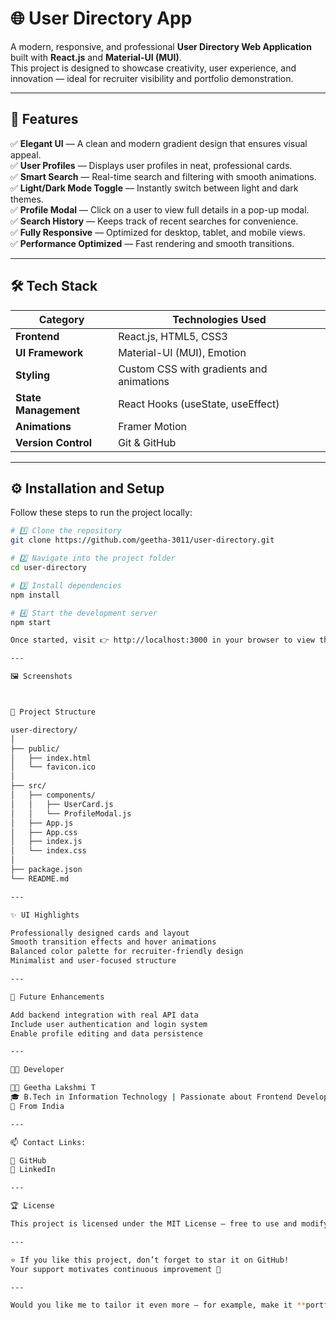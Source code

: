 # 🌐 User Directory App

A modern, responsive, and professional **User Directory Web Application** built with **React.js** and **Material-UI (MUI)**.  
This project is designed to showcase creativity, user experience, and innovation — ideal for recruiter visibility and portfolio demonstration.

---

## 🚀 Features

✅ **Elegant UI** — A clean and modern gradient design that ensures visual appeal.  
✅ **User Profiles** — Displays user profiles in neat, professional cards.  
✅ **Smart Search** — Real-time search and filtering with smooth animations.  
✅ **Light/Dark Mode Toggle** — Instantly switch between light and dark themes.  
✅ **Profile Modal** — Click on a user to view full details in a pop-up modal.  
✅ **Search History** — Keeps track of recent searches for convenience.  
✅ **Fully Responsive** — Optimized for desktop, tablet, and mobile views.  
✅ **Performance Optimized** — Fast rendering and smooth transitions.  

---

## 🛠️ Tech Stack

| Category | Technologies Used |
|-----------|------------------|
| **Frontend** | React.js, HTML5, CSS3 |
| **UI Framework** | Material-UI (MUI), Emotion |
| **Styling** | Custom CSS with gradients and animations |
| **State Management** | React Hooks (useState, useEffect) |
| **Animations** | Framer Motion |
| **Version Control** | Git & GitHub |

---

## ⚙️ Installation and Setup

Follow these steps to run the project locally:

```bash
# 1️⃣ Clone the repository
git clone https://github.com/geetha-3011/user-directory.git

# 2️⃣ Navigate into the project folder
cd user-directory

# 3️⃣ Install dependencies
npm install

# 4️⃣ Start the development server
npm start

Once started, visit 👉 http://localhost:3000 in your browser to view the app.

---

🖼️ Screenshots



🧠 Project Structure

user-directory/
│
├── public/
│   ├── index.html
│   └── favicon.ico
│
├── src/
│   ├── components/
│   │   ├── UserCard.js
│   │   └── ProfileModal.js
│   ├── App.js
│   ├── App.css
│   ├── index.js
│   └── index.css
│
├── package.json
└── README.md

---

✨ UI Highlights

Professionally designed cards and layout
Smooth transition effects and hover animations
Balanced color palette for recruiter-friendly design
Minimalist and user-focused structure

---

🌱 Future Enhancements

Add backend integration with real API data
Include user authentication and login system
Enable profile editing and data persistence

---

👩‍💻 Developer

👩‍💻 Geetha Lakshmi T
🎓 B.Tech in Information Technology | Passionate about Frontend Development and UI Design
📍 From India

---

📫 Contact Links:

🔗 GitHub
💼 LinkedIn

---

🏆 License

This project is licensed under the MIT License — free to use and modify with credit.

---

⭐ If you like this project, don’t forget to star it on GitHub!
Your support motivates continuous improvement 💙

---

Would you like me to tailor it even more — for example, make it **portfolio-ready** (including screenshots and a "Live Demo" section)? It’ll look like a real professional’s GitHub project page.


